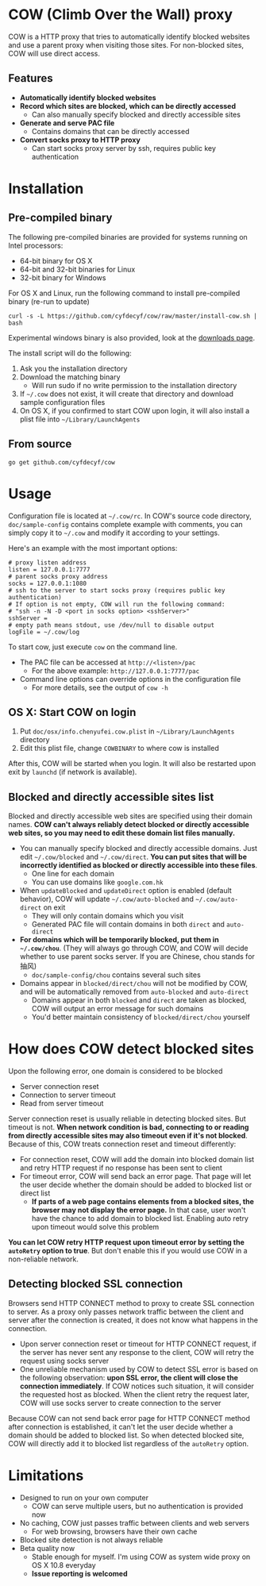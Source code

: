 # COW (Climb Over the Wall) proxy  #

COW is a HTTP proxy that tries to automatically identify blocked websites and use a parent proxy when visiting those sites. For non-blocked sites, COW will use direct access.

## Features ##

- **Automatically identify blocked websites**
- **Record which sites are blocked, which can be directly accessed**
  - Can also manually specify blocked and directly accessible sites
- **Generate and serve PAC file**
  - Contains domains that can be directly accessed
- **Convert socks proxy to HTTP proxy**
  - Can start socks proxy server by ssh, requires public key authentication

# Installation #

## Pre-compiled binary

The following pre-compiled binaries are provided for systems running on Intel processors:

- 64-bit binary for OS X
- 64-bit and 32-bit binaries for Linux
- 32-bit binary for Windows

For OS X and Linux, run the following command to install pre-compiled binary (re-run to update)

    curl -s -L https://github.com/cyfdecyf/cow/raw/master/install-cow.sh | bash

Experimental windows binary is also provided, look at the [downloads page](https://github.com/cyfdecyf/cow/downloads).

The install script will do the following:

1. Ask you the installation directory
2. Download the matching binary
   - Will run sudo if no write permission to the installation directory
3. If `~/.cow` does not exist, it will create that directory and download sample configuration files
4. On OS X, if you confirmed to start COW upon login, it will also install a plist file into `~/Library/LaunchAgents`

## From source ##

    go get github.com/cyfdecyf/cow

# Usage #

Configuration file is located at `~/.cow/rc`. In COW's source code directory, `doc/sample-config` contains complete example with comments, you can simply copy it to `~/.cow` and modify it according to your settings.

Here's an example with the most important options:

    # proxy listen address
    listen = 127.0.0.1:7777
    # parent socks proxy address
    socks = 127.0.0.1:1080
    # ssh to the server to start socks proxy (requires public key authentication)
    # If option is not empty, COW will run the following command:
    # "ssh -n -N -D <port in socks option> <sshServer>"
    sshServer =
    # empty path means stdout, use /dev/null to disable output
    logFile = ~/.cow/log

To start cow, just execute `cow` on the command line.

- The PAC file can be accessed at `http://<listen>/pac`
  - For the above example: `http://127.0.0.1:7777/pac`
- Command line options can override options in the configuration file
  - For more details, see the output of `cow -h`

## OS X: Start COW on login ##

1. Put `doc/osx/info.chenyufei.cow.plist` in `~/Library/LaunchAgents` directory
2. Edit this plist file, change `COWBINARY` to where cow is installed

After this, COW will be started when you login. It will also be restarted upon exit by `launchd` (if network is available).

## Blocked and directly accessible sites list ##

Blocked and directly accessible web sites are specified using their domain names. **COW can't always reliably detect blocked or directly accessible web sites, so you may need to edit these domain list files manually.**

- You can manually specify blocked and directly accessible domains. Just edit `~/.cow/blocked` and `~/.cow/direct`. **You can put sites that will be incorrectly identified as blocked or directly accessible into these files**.
  - One line for each domain
  - You can use domains like `google.com.hk`
- When `updateBlocked` and `updateDirect` option is enabled (default behavior), COW will update `~/.cow/auto-blocked` and `~/.cow/auto-direct` on exit
  - They will only contain domains which you visit
  - Generated PAC file will contain domains in both `direct` and `auto-direct`
- **For domains which will be temporarily blocked, put them in `~/.cow/chou`**. (They will always go through COW, and COW will decide whether to use parent socks server. If you are Chinese, chou stands for 抽风)
  - `doc/sample-config/chou` contains several such sites
- Domains appear in `blocked/direct/chou` will not be modified by COW, and will be automatically removed from `auto-blocked` and `auto-direct`
  - Domains appear in both `blocked` and `direct` are taken as blocked, COW will output an error message for such domains
  - You'd better maintain consistency of `blocked/direct/chou` yourself

# How does COW detect blocked sites

Upon the following error, one domain is considered to be blocked
  - Server connection reset
  - Connection to server timeout
  - Read from server timeout

Server connection reset is usually reliable in detecting blocked sites. But timeout is not. **When network condition is bad, connecting to or reading from directly accessible sites may also timeout even if it's not blocked**. Because of this, COW treats connection reset and timeout differently:

- For connection reset, COW will add the domain into blocked domain list and retry HTTP request if no response has been sent to client
- For timeout error, COW will send back an error page. That page will let the user decide whether the domain should be added to blocked list or direct list
  - **If parts of a web page contains elements from a blocked sites, the browser may not display the error page.** In that case, user won't have the chance to add domain to blocked list. Enabling auto retry upon timeout would solve this problem

**You can let COW retry HTTP request upon timeout error by setting the `autoRetry` option to true**. But don't enable this if you would use COW in a non-reliable network.

## Detecting blocked SSL connection ##

Browsers send HTTP CONNECT method to proxy to create SSL connection to server. As a proxy only passes network traffic between the client and server after the connection is created, it does not know what happens in the connection.

- Upon server connection reset or timeout for HTTP CONNECT request, if the server has never sent any response to the client, COW will retry the request using socks server
- One unreliable mechanism used by COW to detect SSL error is based on the following observation: **upon SSL error, the client will close the connection immediately**. If COW notices such situation, it will consider the requested host as blocked. When the client retry the request later, COW will use socks server to create connection to the server

Because COW can not send back error page for HTTP CONNECT method after connection is established, it can't let the user decide whether a domain should be added to blocked list. So when detected blocked site, COW will directly add it to blocked list regardless of the `autoRetry` option.

# Limitations #

- Designed to run on your own computer
  - COW can serve multiple users, but no authentication is provided now
- No caching, COW just passes traffic between clients and web servers
  - For web browsing, browsers have their own cache
- Blocked site detection is not always reliable
- Beta quality now
  - Stable enough for myself. I'm using COW as system wide proxy on OS X 10.8 everyday
  - **Issue reporting is welcomed**
